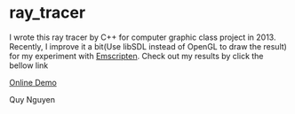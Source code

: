 # ray_tracer
I wrote this ray tracer by C++ for computer graphic class project in 2013. Recently, I improve it a bit(Use libSDL instead of OpenGL to draw the result) for my experiment with [Emscripten](http://emscripten.org). Check out my results by click the bellow link

[Online Demo](http://trungquy.github.io/ray_tracer/demo.html)
 

Quy Nguyen
